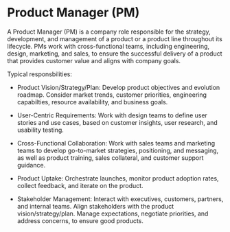 # Product Manager (PM)

A Product Manager (PM) is a company role responsible for the strategy, development, and management of a product or a product line throughout its lifecycle. PMs work with cross-functional teams, including engineering, design, marketing, and sales, to ensure the successful delivery of a product that provides customer value and aligns with company goals. 

Typical responsbilities:

* Product Vision/Strategy/Plan: Develop product objectives and evolution roadmap. Consider market trends, customer priorities, engineering capabilties, resource availability, and business goals.

* User-Centric Requirements: Work with design teams to define user stories and use cases, based on customer insights, user research, and usability testing.

* Cross-Functional Collaboration: Work with sales teams and marketing teams to develop go-to-market strategies, positioning, and messaging, as well as product training, sales collateral, and customer support guidance.

* Product Uptake: Orchestrate launches, monitor product adoption rates, collect feedback, and iterate on the product.

* Stakeholder Management: Interact with executives, customers, partners, and internal teams. Align stakeholders with the product vision/strategy/plan. Manage expectations, negotiate priorities, and address concerns, to ensure good products.
